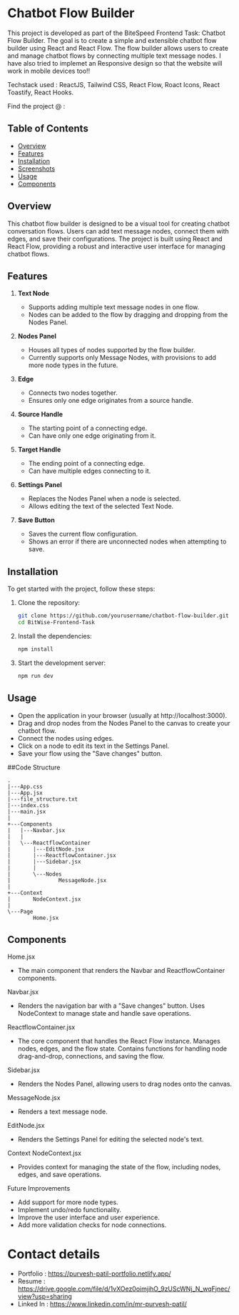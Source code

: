# Chatbot Flow Builder

This project is developed as part of the BiteSpeed Frontend Task: Chatbot Flow Builder. The goal is to create a simple and extensible chatbot flow builder using React and React Flow. The flow builder allows users to create and manage chatbot flows by connecting multiple text message nodes. I have also tried to implemet an Responsive design so that the website will work in mobile devices too!!

Techstack used : ReactJS, Tailwind CSS, React Flow, Roact Icons, React Toastify, React Hooks.

Find the project @ : []()

## Table of Contents
- [Overview](#overview)
- [Features](#features)
- [Installation](#installation)
- [Screenshots](#screenshots)
- [Usage](#usage)
- [Components](#components)

## Overview

This chatbot flow builder is designed to be a visual tool for creating chatbot conversation flows. Users can add text message nodes, connect them with edges, and save their configurations. The project is built using React and React Flow, providing a robust and interactive user interface for managing chatbot flows.

## Features

1. **Text Node**
    - Supports adding multiple text message nodes in one flow.
    - Nodes can be added to the flow by dragging and dropping from the Nodes Panel.

2. **Nodes Panel**
    - Houses all types of nodes supported by the flow builder.
    - Currently supports only Message Nodes, with provisions to add more node types in the future.

3. **Edge**
    - Connects two nodes together.
    - Ensures only one edge originates from a source handle.

4. **Source Handle**
    - The starting point of a connecting edge.
    - Can have only one edge originating from it.

5. **Target Handle**
    - The ending point of a connecting edge.
    - Can have multiple edges connecting to it.

6. **Settings Panel**
    - Replaces the Nodes Panel when a node is selected.
    - Allows editing the text of the selected Text Node.

7. **Save Button**
    - Saves the current flow configuration.
    - Shows an error if there are unconnected nodes when attempting to save.

## Installation

To get started with the project, follow these steps:

1. Clone the repository:
   
   ``` bash
   git clone https://github.com/yourusername/chatbot-flow-builder.git
   cd BitWise-Frontend-Task
   ```
2. Install the dependencies:
   
   ``` bash
   npm install
   ```
3. Start the development server:
   
   ``` bash
   npm run dev
   ```


## Usage
- Open the application in your browser (usually at http://localhost:3000).
- Drag and drop nodes from the Nodes Panel to the canvas to create your chatbot flow.
- Connect the nodes using edges.
- Click on a node to edit its text in the Settings Panel.
- Save your flow using the "Save changes" button.

##Code Structure

``` text
.
|---App.css
|---App.jsx
|---file_structure.txt
|---index.css
|---main.jsx
|   
+---Components
|   |---Navbar.jsx
|   |   
|   \---ReactflowContainer
|       |---EditNode.jsx
|       |---ReactflowContainer.jsx
|       |---Sidebar.jsx
|       |   
|       \---Nodes
|               MessageNode.jsx
|               
+---Context
|       NodeContext.jsx
|       
\---Page
        Home.jsx
```

## Components
Home.jsx
- The main component that renders the Navbar and ReactflowContainer components.

Navbar.jsx
- Renders the navigation bar with a "Save changes" button. Uses NodeContext to manage state and handle save operations.

ReactflowContainer.jsx
- The core component that handles the React Flow instance. Manages nodes, edges, and the flow state. Contains functions for handling node drag-and-drop, connections, and saving the flow.

Sidebar.jsx
- Renders the Nodes Panel, allowing users to drag nodes onto the canvas.

MessageNode.jsx
- Renders a text message node.

EditNode.jsx
- Renders the Settings Panel for editing the selected node's text.

Context
NodeContext.jsx
- Provides context for managing the state of the flow, including nodes, edges, and save operations.

Future Improvements
- Add support for more node types.
- Implement undo/redo functionality.
- Improve the user interface and user experience.
- Add more validation checks for node connections.

# Contact details 
- Portfolio : https://purvesh-patil-portfolio.netlify.app/
- Resume : https://drive.google.com/file/d/1vXOez0oimjihO_9zUScWNj_N_wqFjnec/view?usp=sharing
- Linked In : https://www.linkedin.com/in/mr-purvesh-patil/
